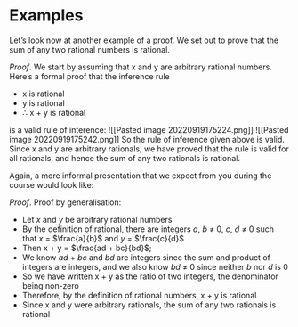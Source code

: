 # Examples
Let’s look now at another example of a proof. We set out to prove that the
sum of any two rational numbers is rational.

*Proof*. We start by assuming that x and y are arbitrary rational numbers.
Here’s a formal proof that the inference rule
- x is rational
- y is rational
- $\therefore$ x + y is rational

is a valid rule of interence:
![[Pasted image 20220919175224.png]]
![[Pasted image 20220919175242.png]]
So the rule of inference given above is valid. Since x and y are arbitrary
rationals, we have proved that the rule is valid for all rationals, and hence
the sum of any two rationals is rational.

Again, a more informal presentation that we expect from you during the
course would look like:

*Proof*. Proof by generalisation:
- Let *x* and *y* be arbitrary rational numbers
- By the definition of rational, there are integers *a*, *b* $\neq$ 0, *c*, *d* $\neq$ 0 such that *x* = $\frac{a}{b}$ and *y* = $\frac{c}{d}$
- Then x + y = $\frac{ad + bc}{bd}$;
- We know *ad* + *bc* and *bd* are integers since the sum and product of integers are integers, and we also know *bd* $\neq$ 0 since neither *b* nor *d* is 0
- So we have written x + y as the ratio of two integers, the denominator being non-zero
- Therefore, by the definition of rational numbers, x + y is rational
- Since x and y were arbitrary rationals, the sum of any two rationals is rational